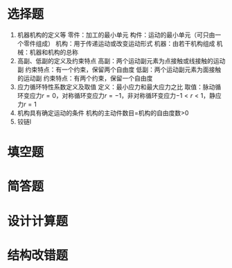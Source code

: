 # 选择题
1. 机器机构的定义等
	零件：加工的最小单元
	构件：运动的最小单元（可只由一个零件组成）
	机构：用于传递运动或改变运动形式
	机器：由若干机构组成
	机械：机器和机构的总称
2. 高副、低副的定义及约束特点
	高副：两个运动副元素为点接触或线接触的运动副
		约束特点：有一个约束，保留两个自由度
	低副：两个运动副元素为面接触的运动副
		约束特点：有两个约束，保留一个自由度
3. 应力循环特性系数定义及取值
	定义：最小应力和最大应力之比
	取值：脉动循环变应力$r=0$，对称循环变应力$r=-1$，非对称循环变应力$-1<r<1$，静应力$r=1$
4. 机构具有确定运动的条件
	机构的主动件数目=机构的自由度数>0
5. 铰链l
# 填空题
# 简答题
# 设计计算题
# 结构改错题